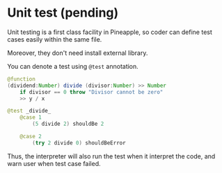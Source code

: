 # Unit test (pending)
Unit testing is a first class facility in Pineapple, so coder can define test cases easily within the same file.

Moreover, they don't need install external library.

You can denote a test using `@test` annotation.

```java
@function
(dividend:Number) divide (divisor:Number) >> Number  
    if divisor == 0 throw "Divisor cannot be zero"
    >> y / x

@test _divide_
    @case 1
        (5 divide 2) shouldBe 2

    @case 2
        (try 2 divide 0) shouldBeError
```

Thus, the interpreter will also run the test when it interpret the code, and warn user when test case failed.